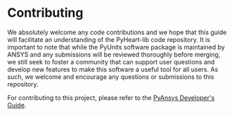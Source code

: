 # Contributing

We absolutely welcome any code contributions and we hope that this
guide will facilitate an understanding of the PyHeart-lib code
repository. It is important to note that while the PyUnits software
package is maintained by ANSYS and any submissions will be reviewed
thoroughly before merging, we still seek to foster a community that can
support user questions and develop new features to make this software
a useful tool for all users. As such, we welcome and encourage any
questions or submissions to this repository.

For contributing to this project, please refer to the [PyAnsys Developer's Guide](https://dev.docs.pyansys.com/).
